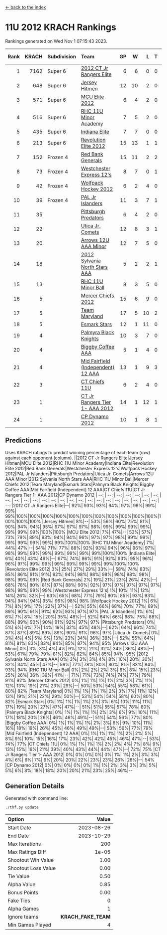 [<- back to the index](readme.md)
# 11U 2012 KRACH Rankings
Rankings generated on Wed Nov  1 07:15:43 2023.

Rank|KRACH|Subdivision|Team|GP|W|L|T|OTW|OTL|SoS|Exp Wins|Win Diff
---:|---:|:---|:---|---:|---:|---:|---:|---:|---:|---:|---:|---:
1|7162|Super 6|[2012 CT Jr Rangers Elite](https://gamesheetstats.com/seasons/3664/teams/140909/schedule)|6|6|0|0|0|0|179|6.8|-0.0
2|648|Super 6|[Jersey Hitmen](https://gamesheetstats.com/seasons/3664/teams/140915/schedule)|12|10|2|0|0|0|656|10.8|-0.0
3|571|Super 6|[MCU Elite 2012](https://gamesheetstats.com/seasons/3664/teams/140908/schedule)|6|4|2|0|2|0|345|4.8|-0.0
4|516|Super 6|[RHC 11U Minor Academy](https://gamesheetstats.com/seasons/3664/teams/140913/schedule)|7|5|2|0|0|1|1050|5.8|-0.0
5|435|Super 6|[Indiana Elite](https://gamesheetstats.com/seasons/3664/teams/144355/schedule)|7|7|0|0|0|0|8|7.9|0.0
6|213|Super 6|[Revolution Elite 2012](https://gamesheetstats.com/seasons/3664/teams/140924/schedule)|15|13|1|1|1|0|31|14.4|0.0
7|152|Frozen 4|[Red Bank Generals](https://gamesheetstats.com/seasons/3664/teams/140916/schedule)|15|11|2|2|2|0|80|12.9|0.0
8|73|Frozen 4|[Westchester Express 12's](https://gamesheetstats.com/seasons/3664/teams/140919/schedule)|8|7|0|1|1|0|6|8.4|0.0
9|42|Frozen 4|[Wolfpack Hockey 2012](https://gamesheetstats.com/seasons/3664/teams/140914/schedule)|6|2|4|0|0|1|314|2.8|-0.0
10|39|Frozen 4|[PAL Jr Islanders](https://gamesheetstats.com/seasons/3664/teams/140921/schedule)|11|3|7|1|0|2|1334|4.4|0.0
11|35||[Pittsburgh Predators](https://gamesheetstats.com/seasons/3664/teams/140925/schedule)|6|4|2|0|0|1|46|4.9|0.0
12|22||[Utica Jr. Comets](https://gamesheetstats.com/seasons/3664/teams/140923/schedule)|12|8|3|1|2|0|28|9.4|0.0
13|20||[Arrows 12U AAA Minor](https://gamesheetstats.com/seasons/3664/teams/140920/schedule)|12|7|5|0|1|0|76|7.9|0.0
14|18||[2012 Sylvania North Stars AAA](https://gamesheetstats.com/seasons/3664/teams/162461/schedule)|5|2|2|1|0|0|148|3.4|0.0
15|13||[RHC 11U Minor Ball](https://gamesheetstats.com/seasons/3664/teams/140917/schedule)|8|3|5|0|0|0|57|3.9|0.0
16|5||[Mercer Chiefs 2012](https://gamesheetstats.com/seasons/3664/teams/140918/schedule)|15|6|9|0|0|1|27|6.9|0.0
17|5||[Team Maryland](https://gamesheetstats.com/seasons/3664/teams/140928/schedule)|17|5|10|2|0|0|828|6.9|0.0
18|5||[Esmark Stars](https://gamesheetstats.com/seasons/3664/teams/140926/schedule)|12|1|11|0|0|0|269|1.9|0.0
19|4||[Palmyra Black Knights](https://gamesheetstats.com/seasons/3664/teams/140927/schedule)|10|3|7|0|0|0|50|3.9|0.0
20|4||[Biggby Coffee AAA](https://gamesheetstats.com/seasons/3664/teams/144354/schedule)|5|1|4|0|0|0|150|1.9|0.0
21|4||[Mid Fairfield (Independent) 12 AAA](https://gamesheetstats.com/seasons/3664/teams/140910/schedule)|13|1|9|3|0|2|86|3.4|0.0
22|3||[CT Chiefs 11U](https://gamesheetstats.com/seasons/3664/teams/140912/schedule)|6|2|4|0|0|1|10|2.9|0.0
23|1||[CT Jr Rangers Tier 1- AAA 2012](https://gamesheetstats.com/seasons/3664/teams/140911/schedule)|14|1|12|1|0|0|87|2.4|0.0
24|1||[CP Dynamo 2012](https://gamesheetstats.com/seasons/3664/teams/140922/schedule)|10|1|8|1|0|0|127|2.4|0.0

## Predictions
Uses KRACH ratings to predict winning percentage of each team (row) against each opponent (column).
||2012 CT Jr Rangers Elite|Jersey Hitmen|MCU Elite 2012|RHC 11U Minor Academy|Indiana Elite|Revolution Elite 2012|Red Bank Generals|Westchester Express 12's|Wolfpack Hockey 2012|PAL Jr Islanders|Pittsburgh Predators|Utica Jr. Comets|Arrows 12U AAA Minor|2012 Sylvania North Stars AAA|RHC 11U Minor Ball|Mercer Chiefs 2012|Team Maryland|Esmark Stars|Palmyra Black Knights|Biggby Coffee AAA|Mid Fairfield (Independent) 12 AAA|CT Chiefs 11U|CT Jr Rangers Tier 1- AAA 2012|CP Dynamo 2012
| --: | --: | --: | --: | --: | --: | --: | --: | --: | --: | --: | --: | --: | --: | --: | --: | --: | --: | --: | --: | --: | --: | --: | --: | --: 
|2012 CT Jr Rangers Elite|--| 92%| 93%| 93%| 94%| 97%| 98%| 99%| 99%| 99%|100%|100%|100%|100%|100%|100%|100%|100%|100%|100%|100%|100%|100%|100%
|Jersey Hitmen|  8%|--| 53%| 56%| 60%| 75%| 81%| 90%| 94%| 94%| 95%| 97%| 97%| 97%| 98%| 99%| 99%| 99%| 99%| 99%| 99%| 99%|100%|100%
|MCU Elite 2012|  7%| 47%|--| 53%| 57%| 73%| 79%| 89%| 93%| 94%| 94%| 96%| 97%| 97%| 98%| 99%| 99%| 99%| 99%| 99%| 99%| 99%|100%|100%
|RHC 11U Minor Academy|  7%| 44%| 47%|--| 54%| 71%| 77%| 88%| 92%| 93%| 94%| 96%| 96%| 97%| 98%| 99%| 99%| 99%| 99%| 99%| 99%| 99%|100%|100%
|Indiana Elite|  6%| 40%| 43%| 46%|--| 67%| 74%| 86%| 91%| 92%| 93%| 95%| 96%| 96%| 97%| 99%| 99%| 99%| 99%| 99%| 99%| 99%|100%|100%
|Revolution Elite 2012|  3%| 25%| 27%| 29%| 33%|--| 58%| 74%| 83%| 85%| 86%| 91%| 91%| 92%| 94%| 98%| 98%| 98%| 98%| 98%| 98%| 98%| 99%| 99%
|Red Bank Generals|  2%| 19%| 21%| 23%| 26%| 42%|--| 68%| 78%| 80%| 81%| 87%| 88%| 90%| 92%| 97%| 97%| 97%| 97%| 97%| 98%| 98%| 99%| 99%
|Westchester Express 12's|  1%| 10%| 11%| 12%| 14%| 26%| 32%|--| 63%| 65%| 68%| 77%| 79%| 80%| 85%| 93%| 93%| 94%| 94%| 94%| 95%| 96%| 98%| 98%
|Wolfpack Hockey 2012|  1%|  6%|  7%|  8%|  9%| 17%| 22%| 37%|--| 52%| 55%| 66%| 68%| 70%| 77%| 89%| 89%| 90%| 91%| 91%| 92%| 93%| 97%| 97%
|PAL Jr Islanders|  1%|  6%|  6%|  7%|  8%| 15%| 20%| 35%| 48%|--| 52%| 64%| 66%| 68%| 75%| 88%| 88%| 89%| 90%| 90%| 91%| 92%| 97%| 97%
|Pittsburgh Predators|  0%|  5%|  6%|  6%|  7%| 14%| 19%| 32%| 45%| 48%|--| 62%| 64%| 66%| 74%| 87%| 87%| 89%| 89%| 89%| 90%| 91%| 96%| 97%
|Utica Jr. Comets|  0%|  3%|  4%|  4%|  5%|  9%| 13%| 23%| 34%| 36%| 38%|--| 52%| 55%| 64%| 81%| 81%| 83%| 83%| 84%| 85%| 87%| 94%| 95%
|Arrows 12U AAA Minor|  0%|  3%|  3%|  4%|  4%|  9%| 12%| 21%| 32%| 34%| 36%| 48%|--| 53%| 61%| 79%| 79%| 81%| 82%| 82%| 84%| 85%| 94%| 95%
|2012 Sylvania North Stars AAA|  0%|  3%|  3%|  3%|  4%|  8%| 10%| 20%| 30%| 32%| 34%| 45%| 47%|--| 59%| 77%| 78%| 80%| 80%| 81%| 83%| 84%| 93%| 94%
|RHC 11U Minor Ball|  0%|  2%|  2%|  2%|  3%|  6%|  8%| 15%| 23%| 25%| 26%| 36%| 39%| 41%|--| 71%| 71%| 73%| 74%| 74%| 77%| 79%| 91%| 92%
|Mercer Chiefs 2012|  0%|  1%|  1%|  1%|  1%|  2%|  3%|  7%| 11%| 12%| 13%| 19%| 21%| 23%| 29%|--| 50%| 53%| 54%| 55%| 58%| 61%| 80%| 82%
|Team Maryland|  0%|  1%|  1%|  1%|  1%|  2%|  3%|  7%| 11%| 12%| 13%| 19%| 21%| 22%| 29%| 50%|--| 53%| 54%| 54%| 58%| 60%| 80%| 82%
|Esmark Stars|  0%|  1%|  1%|  1%|  1%|  2%|  3%|  6%| 10%| 11%| 11%| 17%| 19%| 20%| 27%| 47%| 47%|--| 51%| 51%| 55%| 57%| 78%| 80%
|Palmyra Black Knights|  0%|  1%|  1%|  1%|  1%|  2%|  3%|  6%|  9%| 10%| 11%| 17%| 18%| 20%| 26%| 46%| 46%| 49%|--| 51%| 54%| 56%| 77%| 80%
|Biggby Coffee AAA|  0%|  1%|  1%|  1%|  1%|  2%|  3%|  6%|  9%| 10%| 11%| 16%| 18%| 19%| 26%| 45%| 46%| 49%| 49%|--| 53%| 56%| 77%| 79%
|Mid Fairfield (Independent) 12 AAA|  0%|  1%|  1%|  1%|  1%|  2%|  2%|  5%|  8%|  9%| 10%| 15%| 16%| 17%| 23%| 42%| 42%| 45%| 46%| 47%|--| 53%| 74%| 77%
|CT Chiefs 11U|  0%|  1%|  1%|  1%|  1%|  2%|  2%|  4%|  7%|  8%|  9%| 13%| 15%| 16%| 21%| 39%| 40%| 43%| 44%| 44%| 47%|--| 72%| 75%
|CT Jr Rangers Tier 1- AAA 2012|  0%|  0%|  0%|  0%|  0%|  1%|  1%|  2%|  3%|  3%|  4%|  6%|  6%|  7%|  9%| 20%| 20%| 22%| 23%| 23%| 26%| 28%|--| 54%
|CP Dynamo 2012|  0%|  0%|  0%|  0%|  0%|  1%|  1%|  2%|  3%|  3%|  3%|  5%|  5%|  6%|  8%| 18%| 18%| 20%| 20%| 21%| 23%| 25%| 46%|--

## Generation Details

Generated with command line:
```
./thf.py update
```

| Option | Value |
| :----- | ----: |
| Start Date | 2023-08-26 |
| End Date | 2023-10-29 |
| Max Iterations | 200 |
| Max Ratings Diff | 1e-05 |
| Shootout Win Value | 1.00 |
| Shootout Loss Value | 0.00 |
| Tie Value | 0.50 |
| Alpha Value | 0.85 |
| Bonus Points | 0.00 |
| Fake Ties | 0 |
| Alpha Games | 1 |
| Ignore teams | __KRACH_FAKE_TEAM__ |
| Min Games Played | 4 |


